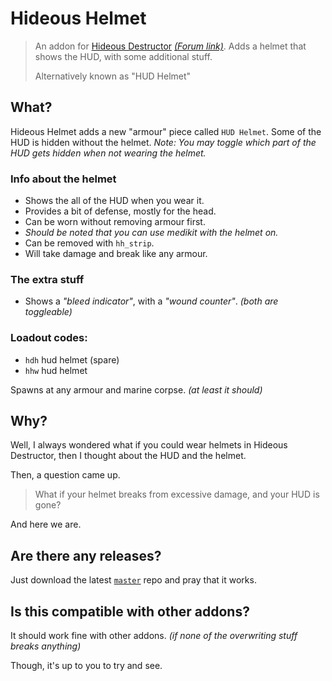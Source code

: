 # Hideous Helmet
> An addon for [Hideous Destructor](https://codeberg.org/mc776/hideousdestructor) [*(Forum link)*](https://forum.zdoom.org/viewtopic.php?f=43&t=12973). Adds a helmet that shows the HUD, with some additional stuff.
>
> Alternatively known as "HUD Helmet"

## What?
Hideous Helmet adds a new "armour" piece called `HUD Helmet`.
Some of the HUD is hidden without the helmet.
*Note: You may toggle which part of the HUD gets hidden when not wearing the helmet.*

### Info about the helmet
* Shows the all of the HUD when you wear it.
* Provides a bit of defense, mostly for the head.
* Can be worn without removing armour first.
* *Should be noted that you can use medikit with the helmet on.*
* Can be removed with `hh_strip`.
* Will take damage and break like any armour.

### The extra stuff
* Shows a *"bleed indicator"*, with a *"wound counter"*. *(both are toggleable)*

### Loadout codes:
* `hdh` hud helmet (spare)
* `hhw` hud helmet

Spawns at any armour and marine corpse. *(at least it should)*

## Why?
Well, I always wondered what if you could wear helmets in Hideous Destructor, then I thought about the HUD and the helmet.

Then, a question came up.

> What if your helmet breaks from excessive damage, and your HUD is gone?

And here we are.

## Are there any releases?
Just download the latest [`master`](https://github.com/dastrukar/hideous-helmet/archive/refs/heads/master.zip) repo and pray that it works.

## Is this compatible with other addons?
It should work fine with other addons. *(if none of the overwriting stuff breaks anything)*

Though, it's up to you to try and see.
